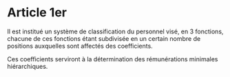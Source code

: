 # Article 1er

Il est institué un système de classification du personnel visé, en 3 fonctions, chacune de ces fonctions étant subdivisée en un certain nombre de positions auxquelles sont affectés des coefficients.

Ces coefficients serviront à la détermination des rémunérations minimales hiérarchiques.

